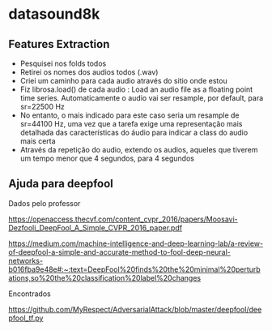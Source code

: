 # datasound8k

## Features Extraction
- Pesquisei nos folds todos
- Retirei os nomes dos audios todos (.wav)
- Criei um caminho para cada audio através do sitio onde estou
- Fiz librosa.load() de cada audio : Load an audio file as a floating point time series. Automaticamente o audio vai ser resample, por default, para sr=22500 Hz
- No entanto, o mais indicado para este caso seria um resample de sr=44100 Hz, uma vez que a tarefa exige uma representação mais detalhada das características do áudio para indicar a class do audio mais certa
- Através da repetição do audio, extendo os audios, aqueles que tiverem um tempo menor que 4 segundos, para 4 segundos

## Ajuda para deepfool
Dados pelo professor

https://openaccess.thecvf.com/content_cvpr_2016/papers/Moosavi-Dezfooli_DeepFool_A_Simple_CVPR_2016_paper.pdf

https://medium.com/machine-intelligence-and-deep-learning-lab/a-review-of-deepfool-a-simple-and-accurate-method-to-fool-deep-neural-networks-b016fba9e48e#:~:text=DeepFool%20finds%20the%20minimal%20perturbations,so%20the%20classification%20label%20changes

Encontrados

https://github.com/MyRespect/AdversarialAttack/blob/master/deepfool/deepfool_tf.py
